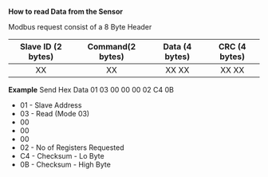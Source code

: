 **How to read Data from the Sensor** 

Modbus request consist of a 8 Byte Header 

Slave ID (2 bytes) | Command(2 bytes) | Data (4 bytes) | CRC (4 bytes)
|:--------:|:--------:|:-------:|:---------:|
 |  XX    |   XX  |  XX XX  | XX XX |

**Example**
Send Hex Data 01 03 00 00 00 02 C4 0B

- 01 - Slave Address
- 03 - Read (Mode 03)
- 00
- 00 
- 00 
- 02 - No of Registers Requested
- C4 - Checksum - Lo Byte 
- 0B - Checksum - High Byte




